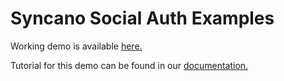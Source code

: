 # Syncano Social Auth Examples

Working demo is available [here.](http://syncano-social-auth.herokuapp.com/)

Tutorial for this demo can be found in our [documentation.](http://docs.syncano.io/v4.3/docs/twitter-social-authentication-js)